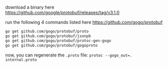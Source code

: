 download a binary here https://github.com/google/protobuf/releases/tag/v3.1.0

run the following 4 commands listed here https://github.com/gogo/protobuf
```sh
go get github.com/gogo/protobuf/proto
go get github.com/gogo/protobuf/jsonpb
go get github.com/gogo/protobuf/protoc-gen-gogo
go get github.com/gogo/protobuf/gogoproto
```

now, you can regenerate the `.proto` file: `protoc --gogo_out=. internal.proto`
